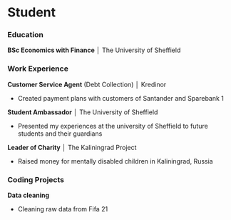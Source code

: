 # Student

### Education
__BSc Economics with Finance__ │ The University of Sheffield

### Work Experience
__Customer Service Agent__ (Debt Collection) │ Kredinor
* Created payment plans with customers of Santander and Sparebank 1

__Student Ambassador__ │ The University of Sheffield
* Presented my experiences at the university of Sheffield to future students and their guardians

__Leader of Charity__ │ The Kaliningrad Project
* Raised money for mentally disabled children in Kaliningrad, Russia

### Coding Projects
__Data cleaning__
* Cleaning raw data from Fifa 21
  
